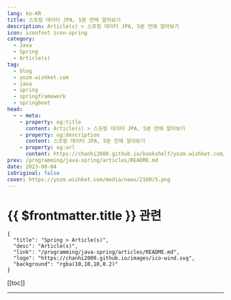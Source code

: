 ```yaml
---
lang: ko-KR
title: 스프링 데이터 JPA, 5분 만에 알아보기
description: Article(s) > 스프링 데이터 JPA, 5분 만에 알아보기
icon: iconfont icon-spring
category: 
  - Java
  - Spring
  - Article(s)
tag: 
  - blog
  - yozm.wishket.com
  - java
  - spring
  - springframework
  - springboot
head:
  - - meta:
    - property: og:title
      content: Article(s) > 스프링 데이터 JPA, 5분 만에 알아보기
    - property: og:description
      content: 스프링 데이터 JPA, 5분 만에 알아보기
    - property: og:url
      content: https://chanhi2000.github.io/bookshelf/yozm.wishket.com/2160.html
prev: /programming/java-spring/articles/README.md
date: 2023-08-04
isOriginal: false
cover: https://yozm.wishket.com/media/news/2160/5.png
---
```


# {{ $frontmatter.title }} 관련

```component VPCard
{
  "title": "Spring > Article(s)",
  "desc": "Article(s)",
  "link": "/programming/java-spring/articles/README.md",
  "logo": "https://chanhi2000.github.io/images/ico-wind.svg",
  "background": "rgba(10,10,10,0.2)"
}
```

[[toc]]

---

<SiteInfo
  name="스프링 데이터 JPA, 5분 만에 알아보기 | 요즘IT"
  desc="스프링 데이터 JPA를 알려면 먼저 SQL을 몰라도 데이터베이스를 조작할 수 있게 해주는 편리한 도구인 ORM 개념을 알아야 합니다. 그러고 나서 JPA를 알아야 비로소 스프링 데이터 JPA를 알 수 있습니다. ORM은 SQL 공부 를 한 적이 있다면 그 편리함을 더 크게 느낄수 있는 도구인데요, 스프링 부트의 ORM 기술 표준인 스프링 JPA와 이를 구현하기 위한 하이버네이트를 사용해서 차례대로 알아보겠습니다."
  url="https://yozm.wishket.com/magazine/detail/2160/"
  logo="https://yozm.wishket.com/favicon.ico"
  preview="https://yozm.wishket.com/media/news/2160/5.png"/>

<!-- TODO: 작성 -->

